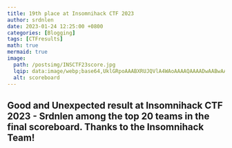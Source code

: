```yaml
---
title: 19th place at Insomnihack CTF 2023
author: srdnlen
date: 2023-01-24 12:25:00 +0800
categories: [Blogging]
tags: [CTFresults]
math: true
mermaid: true
image:
  path: /postsimg/INSCTF23score.jpg
  lqip: data:image/webp;base64,UklGRpoAAABXRUJQVlA4WAoAAAAQAAAADwAABwAAQUxQSDIAAAARL0AmbZurmr57yyIiqE8oiG0bejIYEQTgqiDA9vqnsUSI6H+oAERp2HZ65qP/VIAWAFZQOCBCAAAA8AEAnQEqEAAIAAVAfCWkAALp8sF8rgRgAP7o9FDvMCkMde9PK7euH5M1m6VWoDXf2FkP3BqV0ZYbO6NA/VFIAAAA
  alt: scoreboard
---
```

Good and Unexpected result at Insomnihack CTF 2023 - Srdnlen among the top 20 teams in the final scoreboard. Thanks to the Insomnihack Team!  
---
